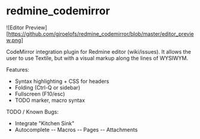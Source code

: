 # redmine_codemirror

![Editor Preview][https://github.com/gjroelofs/redmine_codemirror/blob/master/editor_preview.png]

CodeMirror integration plugin for Redmine editor (wiki/issues).
It allows the user to use Textile, but with a visual markup along the lines of WYSIWYM.

Features:
- Syntax highlighting + CSS for headers
- Folding (Ctrl-Q or sidebar)
- Fullscreen (F10/esc)
- TODO marker, macro syntax

TODO / Known Bugs:
- Integrate "Kitchen Sink"
- Autocomplete
-- Macros
-- Pages
-- Attachments

